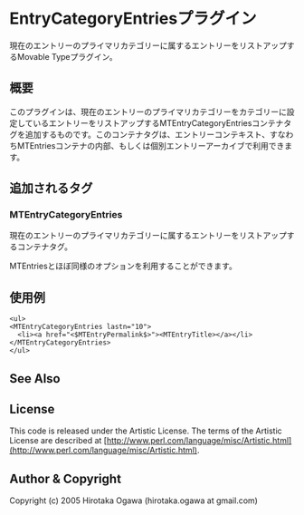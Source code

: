 # EntryCategoryEntriesプラグイン

現在のエントリーのプライマリカテゴリーに属するエントリーをリストアップするMovable Typeプラグイン。

## 概要

このプラグインは、現在のエントリーのプライマリカテゴリーをカテゴリーに設定しているエントリーをリストアップするMTEntryCategoryEntriesコンテナタグを追加するものです。このコンテナタグは、エントリーコンテキスト、すなわちMTEntriesコンテナの内部、もしくは個別エントリーアーカイブで利用できます。

## 追加されるタグ

### MTEntryCategoryEntries

現在のエントリーのプライマリカテゴリーに属するエントリーをリストアップするコンテナタグ。

MTEntriesとほぼ同様のオプションを利用することができます。

## 使用例

    <ul>
    <MTEntryCategoryEntries lastn="10">
      <li><a href="<$MTEntryPermalink$>"><MTEntryTitle></a></li>
    </MTEntryCategoryEntries>
    </ul>

## See Also

## License

This code is released under the Artistic License. The terms of the Artistic License are described at [http://www.perl.com/language/misc/Artistic.html](http://www.perl.com/language/misc/Artistic.html).

## Author & Copyright

Copyright (c) 2005 Hirotaka Ogawa (hirotaka.ogawa at gmail.com)
